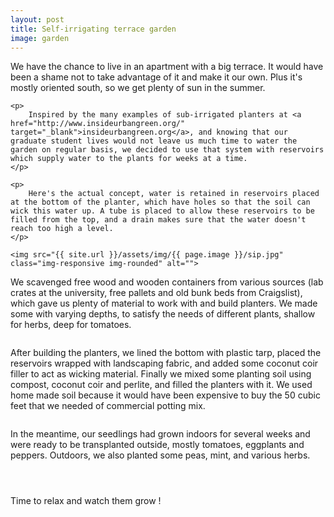 ```yaml
---
layout: post
title: Self-irrigating terrace garden
image: garden
---
```

<div class="well">
	<p>
		We have the chance to live in an apartment with a big terrace. It would have been a shame not to take advantage of it and make it our own. Plus it's mostly oriented south, so we get plenty of sun in the summer.
	</p>

	<p>
		Inspired by the many examples of sub-irrigated planters at <a href="http://www.insideurbangreen.org/" target="_blank">insideurbangreen.org</a>, and knowing that our graduate student lives would not leave us much time to water the garden on regular basis, we decided to use that system with reservoirs which supply water to the plants for weeks at a time.
	</p>

	<p>
		Here's the actual concept, water is retained in reservoirs placed at the bottom of the planter, which have holes so that the soil can wick this water up. A tube is placed to allow these reservoirs to be filled from the top, and a drain makes sure that the water doesn't reach too high a level.
	</p>

	<img src="{{ site.url }}/assets/img/{{ page.image }}/sip.jpg" class="img-responsive img-rounded" alt="">
</div>

<p>
	We scavenged free wood and wooden containers from various sources (lab crates at the university, free pallets and old bunk beds from Craigslist), which gave us plenty of material to work with and build planters. We made some with varying depths, to satisfy the needs of different plants, shallow for herbs, deep for tomatoes.
</p>

<p>
<div class="row">
	<div class="col-md-8">
	     <img src="{{ site.url }}/assets/img/{{ page.image }}/bedplanter.jpg" class="img-responsive img-rounded" alt="">
	</div>
	<div class="col-md-4">
	     <img src="{{ site.url }}/assets/img/{{ page.image }}/palletplanter.jpg" class="img-responsive img-rounded" alt="">
	</div>
</div>
</p>

After building the planters, we lined the bottom with plastic tarp, placed the reservoirs wrapped with landscaping fabric, and added some coconut coir filler to act as wicking material. Finally we mixed some planting soil using compost, coconut coir and perlite, and filled the planters with it. We used home made soil because it would have been expensive to buy the 50 cubic feet that we needed of commercial potting mix.

<p>
<div class="row">
	<div class="col-md-4">
		<img src="{{ site.url }}/assets/img/{{ page.image }}/palletempty.jpg" class="img-responsive img-rounded" alt="">
	</div>
	<div class="col-md-4">
		<img src="{{ site.url }}/assets/img/{{ page.image }}/wicking.jpg" class="img-responsive img-rounded" alt="">
	</div>
	<div class="col-md-4">
		<img src="{{ site.url }}/assets/img/{{ page.image }}/topsoil.jpg" class="img-responsive img-rounded" alt="">
	</div>
</div>
</p>

<p>
	In the meantime, our seedlings had grown indoors for several weeks and were ready to be transplanted outside, mostly tomatoes, eggplants and peppers. Outdoors, we also planted some peas, mint, and various herbs.
</p>

<div class="row">
	<div class="col-md-6">
		<p>
			<img src="{{ site.url }}/assets/img/{{ page.image }}/seedlings.jpg" class="img-responsive img-rounded" alt="">
		</p>
		<p>
			<img src="{{ site.url }}/assets/img/{{ page.image }}/mint.jpg" class="img-responsive img-rounded" alt="">
		</p>
	</div>
	<div class="col-md-6">
		<img src="{{ site.url }}/assets/img/{{ page.image }}/peas.jpg" class="img-responsive img-rounded" alt="">
	</div>
</div>

<p>
	Time to relax and watch them grow !
</p>

<img src="{{ site.url }}/assets/img/{{ page.image }}/hammoc.jpg" class="img-responsive img-rounded" alt="">